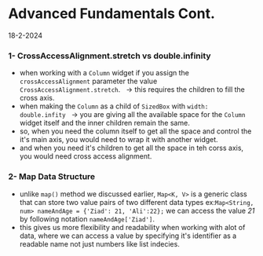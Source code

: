 # Advanced Fundamentals Cont.
18-2-2024

### 1- CrossAccessAlignment.stretch vs double.infinity
* when working with a `Column` widget if you assign the `crossAccessAlignment` parameter the value `CrossAccessAlignment.stretch`.
&nbsp; -> this requires the children to fill the cross axis.
* when making the `Column` as a child of `SizedBox` with `width: double.infity` 
&nbsp; -> you are giving all the available space for the `Column` widget itself and the inner children remain the same.
* so, when you need the column itself to get all the space and control the it's main axis, you would need to wrap it with another widget.
* and when you need it's children to get all the space in teh corss axis, you would need cross access alignment.

### 2- Map Data Structure
* unlike `map()` method we discussed earlier, `Map<K, V>` is a generic class that can store two value pairs of two different data types ex:`Map<String, num> nameAndAge = {'Ziad': 21, 'Ali':22};` we can access the value *21* by following notation `nameAndAge['Ziad']`.
* this gives us more flexibility and readability when working with alot of data, where we can access a value by specifying it's identifier as a readable name not just numbers like list indecies.
